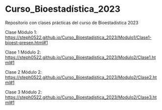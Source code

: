 # Curso_Bioestadística_2023
Repositorio con clases prácticas del curso de Bioestadística 2023


Clase Módulo 1: https://steph0522.github.io/Curso_Bioestadistica_2023/Modulo1/Clase1-bioest-presen.html#1

Clase 1 Módulo 2: https://steph0522.github.io/Curso_Bioestadistica_2023/Modulo2/Clase1.html#1

Clase 2 Módulo 2: https://steph0522.github.io/Curso_Bioestadistica_2023/Modulo2/Clase2.html#1

Clase 3 Módulo 2: https://steph0522.github.io/Curso_Bioestadistica_2023/Modulo2/Clase3.html#1


